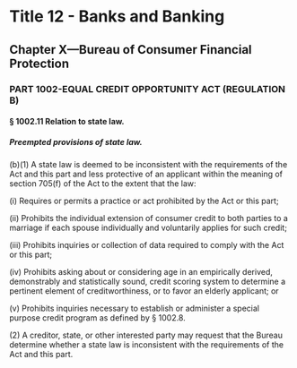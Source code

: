
# Title 12 - Banks and Banking
## Chapter X—Bureau of Consumer Financial Protection
### PART 1002-EQUAL CREDIT OPPORTUNITY ACT (REGULATION B)
#### § 1002.11 Relation to state law.
##### Preempted provisions of state law.

(b)(1) A state law is deemed to be inconsistent with the requirements of the Act and this part and less protective of an applicant within the meaning of section 705(f) of the Act to the extent that the law:

(i) Requires or permits a practice or act prohibited by the Act or this part;

(ii) Prohibits the individual extension of consumer credit to both parties to a marriage if each spouse individually and voluntarily applies for such credit;

(iii) Prohibits inquiries or collection of data required to comply with the Act or this part;

(iv) Prohibits asking about or considering age in an empirically derived, demonstrably and statistically sound, credit scoring system to determine a pertinent element of creditworthiness, or to favor an elderly applicant; or

(v) Prohibits inquiries necessary to establish or administer a special purpose credit program as defined by § 1002.8.

(2) A creditor, state, or other interested party may request that the Bureau determine whether a state law is inconsistent with the requirements of the Act and this part.
